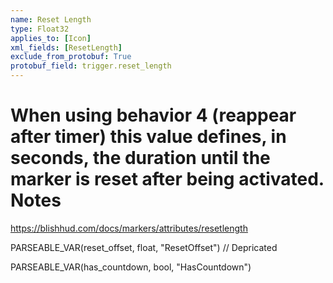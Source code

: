 ```yaml
---
name: Reset Length
type: Float32
applies_to: [Icon]
xml_fields: [ResetLength]
exclude_from_protobuf: True
protobuf_field: trigger.reset_length
---
```

When using behavior 4 (reappear after timer) this value defines, in seconds, the duration until the marker is reset after being activated.
Notes
=====

https://blishhud.com/docs/markers/attributes/resetlength






PARSEABLE_VAR(reset_offset, float, "ResetOffset") // Depricated

PARSEABLE_VAR(has_countdown, bool, "HasCountdown")